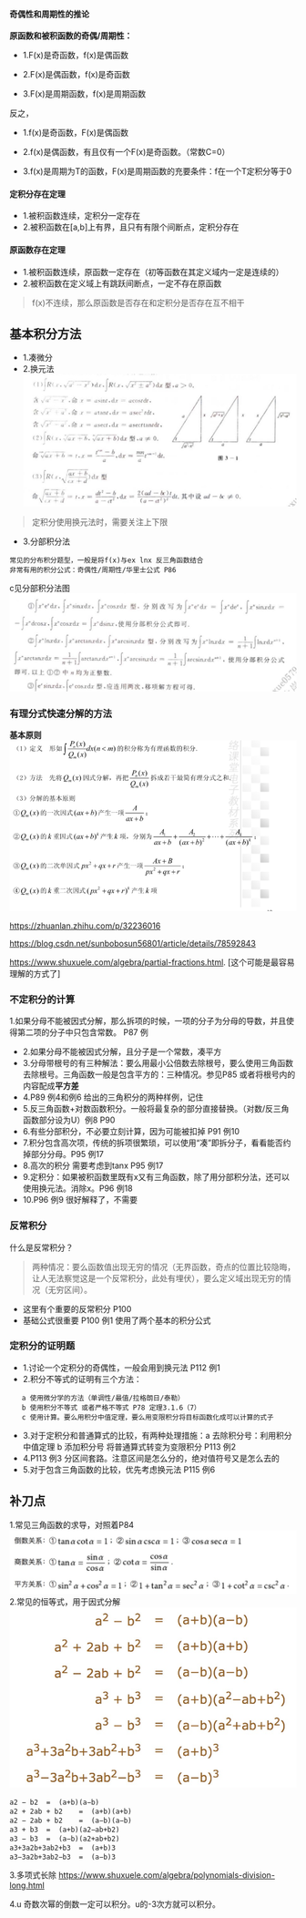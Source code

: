 #### 奇偶性和周期性的推论

**原函数和被积函数的奇偶/周期性：**

* 1.F(x)是奇函数，f(x)是偶函数

* 2.F(x)是偶函数，f(x)是奇函数

* 3.F(x)是周期函数，f(x)是周期函数

反之，

* 1.f(x)是奇函数，F(x)是偶函数

* 2.f(x)是偶函数，有且仅有一个F(x)是奇函数。（常数C=0）

* 3.f(x)是周期为T的函数，F(x)是周期函数的充要条件：f在一个T定积分等于0

#### 定积分存在定理

* 1.被积函数连续，定积分一定存在
* 2.被积函数在[a,b]上有界，且只有有限个间断点，定积分存在

#### 原函数存在定理

* 1.被积函数连续，原函数一定存在（初等函数在其定义域内一定是连续的）
* 2.被积函数在定义域上有跳跃间断点，一定不存在原函数

>f(x)不连续，那么原函数是否存在和定积分是否存在互不相干

## 基本积分方法

* 1.凑微分
* 2.换元法
![](./img/换元法.jpg)

>定积分使用换元法时，需要关注上下限

* 3.分部积分法

```
常见的分布积分题型，一般是将f(x)与ex lnx 反三角函数结合
非常有用的积分公式：奇偶性/周期性/华里士公式 P86
```

c见分部积分法图
![](./img/c分部积分.jpg)

### 有理分式快速分解的方法

**基本原则**
![](./img/有理数分式.png)

<https://zhuanlan.zhihu.com/p/32236016>

<https://blog.csdn.net/sunbobosun56801/article/details/78592843>

<https://www.shuxuele.com/algebra/partial-fractions.html>. [这个可能是最容易理解的方式了]

### 不定积分的计算

 1.如果分母不能被因式分解，那么拆项的时候，一项的分子为分母的导数，并且使得第二项的分子中只包含常数。 P87 例
* 2.如果分母不能被因式分解，且分子是一个常数，凑平方
* 3.分母带根号的有三种解法：要么用最小公倍数去除根号，要么使用三角函数去除根号。三角函数一般是包含平方的：三种情况。参见P85 
  或者将根号内的内容配成**平方差**
* 4.P89 例4和例6 给出的三角积分的两种样例，记住
* 5.反三角函数+对数函数积分。一般将最复杂的部分直接替换。（对数/反三角函数部分设为U）例8 P90
* 6.有些分部积分，不必要立刻计算，因为可能被扣掉 P91 例10
* 7.积分包含高次项，传统的拆项很繁琐，可以使用“凑”即拆分子，看看能否约掉部分分母。P95 例17
* 8.高次的积分 需要考虑到tanx P95 例17
* 9.定积分：如果被积函数里既有x又有三角函数，除了用分部积分法，还可以使用换元法。消除x。P96 例18
* 10.P96 例9 很好解释了，不需要
### 反常积分

什么是反常积分？
>两种情况：要么函数值出现无穷的情况（无界函数，奇点的位置比较隐晦，让人无法察觉这是一个反常积分，此处有埋伏），要么定义域出现无穷的情况（无穷区间）。

* 这里有个重要的反常积分 P100 
* 基础公式很重要 P100 例1 使用了两个基本的积分公式

### 定积分的证明题

* 1.讨论一个定积分的奇偶性，一般会用到换元法 P112 例1
* 2.积分不等式的证明有三个方法：

```
   a 使用微分学的方法（单调性/最值/拉格朗日/泰勒） 
   b 使用积分不等式 或者严格不等式 P78 定理3.1.6（7）
   c 使用计算。要么用积分中值定理，要么用变限积分将目标函数化成可以计算的式子
```
* 3.对于定积分和普通算式的比较，有两种处理措施：a 去除积分号：利用积分中值定理 b 添加积分号 将普通算式转变为变限积分 P113 例2
* 4.P113 例3 分区间套路。注意区间是怎么分的，绝对值符号又是怎么去的
* 5.对于包含三角函数的比较，优先考虑换元法 P115 例6


## 补刀点

1.常见三角函数的求导，对照着P84
![](./img/三角函数.jpg)
2.常见的恒等式，用于因式分解 
![](./img/恒等式.jpg)

```
a2 − b2	 = 	(a+b)(a−b)
a2 + 2ab + b2	 = 	(a+b)(a+b)
a2 − 2ab + b2	 = 	(a−b)(a−b)
a3 + b3	 = 	(a+b)(a2−ab+b2)
a3 − b3	 = 	(a−b)(a2+ab+b2)
a3+3a2b+3ab2+b3	 = 	(a+b)3
a3−3a2b+3ab2−b3	 = 	(a−b)3
```
3.多项式长除
<https://www.shuxuele.com/algebra/polynomials-division-long.html>

4.u 奇数次幂的倒数一定可以积分。u的-3次方就可以积分。



